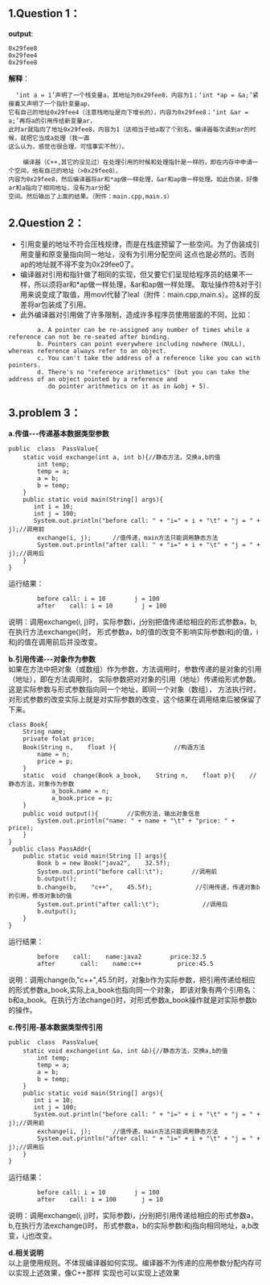 
## 1.Question 1：
**output**:
```
0x29fee8
0x29fee4
0x29fee8 
```
**解释**：
```
  ‘int a = 1’声明了一个栈变量a，其地址为0x29fee8，内容为1；‘int *ap = &a;’紧接着又声明了一个指针变量ap，
它有自己的地址0x29fee4（注意栈地址是向下增长的），内容为0x29fee8；‘int &ar = a;’再将a的引用传给新变量ar，
此时ar就指向了地址0x29fee8，内容为1（这相当于给a取了个别名，编译器每次读到ar的时候，就把它当成a处理（我一直
这么认为，感觉也很合理，可惜事实不然））。

    编译器（C++,其它的没见过）在处理引用的时候和处理指针是一样的，即在内存中申请一个空间，他有自己的地址（>0x29fee8），
内容为0x29fee8，然后编译器将ar和*ap做一样处理，&ar和ap做一样处理。如此伪装，好像ar和a指向了相同地址，没有为ar分配
空间。然后输出了上面的结果。（附件：main.cpp,main.s）
```
## 2.Question 2：
- 引用变量的地址不符合压栈规律，而是在栈底预留了一些空间。为了伪装成引用变量和原变量指向同一地址，没有为引用分配空间
这点也是必然的。否则ap的地址就不得不变为0x29fee0了。  
- 编译器对引用和指针做了相同的实现，但又要它们呈现给程序员的结果不一样，所以须将ar和*ap做一样处理，&ar和ap做一样处理。
取址操作符&对于引用来说变成了取值，用movl代替了leal（附件：main.cpp,main.s）。这样的反差将ar包装成了引用。
- 此外编译器对引用做了许多限制，造成许多程序员使用层面的不同，比如：
```
		a. A pointer can be re-assigned any number of times while a reference can not be re-seated after binding.
		b. Pointers can point everywhere including nowhere (NULL), whereas reference always refer to an object.
		c. You can't take the address of a reference like you can with pointers.
		d. There's no "reference arithmetics" (but you can take the address of an object pointed by a reference and
		   do pointer arithmetics on it as in &obj + 5).
```

## 3.problem 3：
**a.传值---传递基本数据类型参数**  
```
public  class  PassValue{  
    static void exchange(int a, int b){//静态方法，交换a,b的值  
        int temp;  
        temp = a;
        a = b;  
        b = temp;  
    }  
    public static void main(String[] args){  
       int i = 10;  
       int j = 100;  
       System.out.println("before call: " + "i=" + i + "\t" + "j = " + j);//调用前  
        exchange(i, j);      //值传递，main方法只能调用静态方法  
        System.out.println("after call: " + "i=" + i + "\t" + "j = " + j);//调用后  
    }  
}
```
运行结果：
```  
        before call: i = 10        j = 100    
        after    call: i = 10        j = 100  
```
说明：调用exchange(i, j)时，实际参数i，j分别把值传递给相应的形式参数a，b,在执行方法exchange()时，
形式参数a，b的值的改变不影响实际参数i和j的值，i和j的值在调用前后并没改变。

**b.引用传递---对象作为参数**  
如果在方法中把对象（或数组）作为参数，方法调用时，参数传递的是对象的引用（地址），即在方法调用时，
实际参数把对对象的引用（地址）传递给形式参数。这是实际参数与形式参数指向同一个地址，即同一个对象（数组），
方法执行时，对形式参数的改变实际上就是对实际参数的改变，这个结果在调用结束后被保留了下来。
```
class Book{
    String name;
    private folat price;
    Book(String n,    float ){                //构造方法
        name = n;
        price = p;
    }
    static  void  change(Book a_book,    String n,    float p){    //静态方法，对象作为参数
            a_book.name = n;
            a_book.price = p;
    }
    public void output(){        //实例方法，输出对象信息
        System.out.println("name: " + name + "\t" + "price: " + price);
    }
}
 public class PassAddr{
    public static void main(String [] args){
        Book b = new Book("java2",    32.5f);
        System.out.print("before call:\t");        //调用前
        b.output();
        b.change(b,    "c++",    45.5f);            //引用传递，传递对象b的引用，修改对象b的值
        System.out.print("after call:\t");            //调用后
        b.output();
    }
}
```
运行结果：  
```
        before    call:    name:java2        price:32.5    
        after       call:    name:c++          price:45.5  
```
说明：调用change(b,"c++",45.5f)时，对象b作为实际参数，把引用传递给相应的形式参数a_book,实际上a_book也指向同一个对象，
即该对象有两个引用名：b和a_book。在执行方法change()时，对形式参数a_book操作就是对实际参数b的操作。

**c.传引用-基本数据类型传引用**  
```
public  class  PassValue{
    static void exchange(int &a, int &b){//静态方法，交换a,b的值
        int temp;
        temp = a;
        a = b;
        b = temp;
    }
    public static void main(String[] args){
       int i = 10;
       int j = 100;
       System.out.println("before call: " + "i=" + i + "\t" + "j = " + j);//调用前
        exchange(i, j);      //值传递，main方法只能调用静态方法
        System.out.println("after call: " + "i=" + i + "\t" + "j = " + j);//调用后
    }
}
```
运行结果：
```
        before call: i = 10        j = 100
        after    call: i = 100       j = 10
```
说明：调用exchange(i, j)时，实际参数i，j分别把引用传递给相应的形式参数a，b,在执行方法exchange()时，
形式参数a，b的实际参数i和j指向相同地址，a,b改变，i,j也改变。

**d.相关说明**  
以上是使用规则。不体现编译器如何实现。编译器不为传递的应用参数分配内存可以实现上述效果，像C++那样
实现也可以实现上述效果